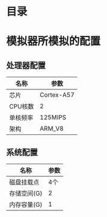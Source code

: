 # 目录
# 模拟器所模拟的配置
## 处理器配置
| 名称 | 参数 |
| -- | -- |
| 芯片 | Cortex-A57 |
| CPU核数 | 2 |
| 单核频率 | 125MIPS |
| 架构 | ARM_V8 |
## 系统配置
| 名称 | 参数 |
| -- | -- |
| 磁盘挂载点 | 4个 |
| 存储空间(G) | 2 |
| 内存容量(G) | 1 |

